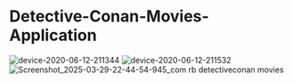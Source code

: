 # Detective-Conan-Movies-Application
![device-2020-06-12-211344](https://github.com/RamziBenzohra/Detective-Conan-Movies-Application/assets/65743263/18fc57f5-6e6c-4288-85d0-0d4de1e7691a)
![device-2020-06-12-211532](https://github.com/RamziBenzohra/Detective-Conan-Movies-Application/assets/65743263/42d14591-5fba-4f25-88d9-189b52f48be9)
![Screenshot_2025-03-29-22-44-54-945_com rb detectiveconan movies](https://github.com/user-attachments/assets/0961e4ad-58b6-4d73-9427-b77d47ff5fc1)

